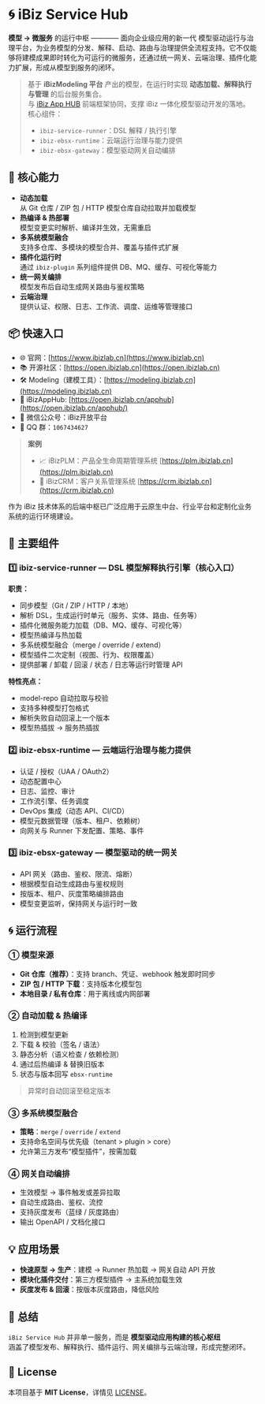 # 🌀 iBiz Service Hub

**模型 → 微服务** 的运行中枢 ———— 面向企业级应用的新一代 模型驱动运行与治理平台，为业务模型的分发、解释、启动、路由与治理提供全流程支持。它不仅能够将建模成果即时转化为可运行的微服务，还通过统一网关、云端治理、插件化能力扩展，形成从模型到服务的闭环。



> 基于 **iBizModeling 平台** 产出的模型，在运行时实现 **动态加载、解释执行与管理** 的后台服务集合。  
> 与 [iBiz App HUB](https://open.ibizlab.cn/apphub/) 前端框架协同，支撑 iBiz 一体化模型驱动开发的落地。  
> 核心组件：
> - `ibiz-service-runner`：DSL 解释 / 执行引擎
> - `ibiz-ebsx-runtime`：云端运行治理与能力提供
> - `ibiz-ebsx-gateway`：模型驱动网关自动编排



## 🚀 核心能力

- **动态加载**  
  从 Git 仓库 / ZIP 包 / HTTP 模型仓库自动拉取并加载模型
- **热编译 & 热部署**  
  模型变更实时解析、编译并生效，无需重启
- **多系统模型融合**  
  支持多仓库、多模块的模型合并、覆盖与插件式扩展
- **插件化运行时**  
  通过 `ibiz-plugin` 系列组件提供 DB、MQ、缓存、可视化等能力
- **统一网关编排**  
  模型发布后自动生成网关路由与鉴权策略
- **云端治理**  
  提供认证、权限、日志、工作流、调度、运维等管理接口




## 📦 快速入口

* 🌐 官网：[https://www.ibizlab.cn](https://www.ibizlab.cn)
* 📚 开源社区：[https://open.ibizlab.cn](https://open.ibizlab.cn)
* 🛠 Modeling（建模工具）：[https://modeling.ibizlab.cn](https://modeling.ibizlab.cn)
* 🔄 iBizAppHub: [https://open.ibizlab.cn/apphub](https://open.ibizlab.cn/apphub/)
* 📱 微信公众号：iBiz开放平台
* 💬 QQ 群：`1067434627`


> **案例**
> * 📈 iBizPLM：产品全生命周期管理系统 [https://plm.ibizlab.cn](https://plm.ibizlab.cn)
> * 👥 iBizCRM：客户关系管理系统 [https://crm.ibizlab.cn](https://crm.ibizlab.cn)


作为 iBiz 技术体系的后端中枢已广泛应用于云原生中台、行业平台和定制化业务系统的运行环境建设。


## 🧩 主要组件

### 1️⃣ ibiz-service-runner — **DSL 模型解释执行引擎（核心入口）**

**职责：**
- 同步模型（Git / ZIP / HTTP / 本地）
- 解析 DSL，生成运行时单元（服务、实体、路由、任务等）
- 插件化微服务能力加载（DB、MQ、缓存、可视化等）
- 模型热编译与热加载
- 多系统模型融合（merge / override / extend）
- 模型插件二次定制（视图、行为、权限覆盖）
- 提供部署 / 卸载 / 回滚 / 状态 / 日志等运行时管理 API

**特性亮点：**
- model-repo 自动拉取与校验
- 支持多种模型打包格式
- 解析失败自动回滚上一个版本
- 模型热插拔 → 服务热插拔



### 2️⃣ ibiz-ebsx-runtime — **云端运行治理与能力提供**

- 认证 / 授权（UAA / OAuth2）
- 动态配置中心
- 日志、监控、审计
- 工作流引擎、任务调度
- DevOps 集成（动态 API、CI/CD）
- 模型元数据管理（版本、租户、依赖树）
- 向网关与 Runner 下发配置、策略、事件



### 3️⃣ ibiz-ebsx-gateway — **模型驱动的统一网关**

- API 网关（路由、鉴权、限流、熔断）
- 根据模型自动生成路由与鉴权规则
- 按版本、租户、灰度策略编排路由
- 模型变更监听，保持网关与运行时一致



## 🌀 运行流程

### ① 模型来源
- **Git 仓库（推荐）**：支持 branch、凭证、webhook 触发即时同步
- **ZIP 包 / HTTP 下载**：支持版本化模型包
- **本地目录 / 私有仓库**：用于离线或内网部署

### ② 自动加载 & 热编译
1. 检测到模型更新
2. 下载 & 校验（签名 / 语法）
3. 静态分析（语义检查 / 依赖检测）
4. 通过后热编译 & 替换旧版本
5. 状态与版本回写 `ebsx-runtime`
> 异常时自动回滚至稳定版本

### ③ 多系统模型融合
- **策略**：`merge` / `override` / `extend`
- 支持命名空间与优先级（tenant > plugin > core）
- 允许第三方发布“模型插件”，按需加载

### ④ 网关自动编排
- 生效模型 → 事件触发或差异拉取
- 自动生成路由、鉴权、流控
- 支持灰度发布（蓝绿 / 灰度路由）
- 输出 OpenAPI / 文档化接口



## 💡 应用场景

- **快速原型 → 生产**：建模 → Runner 热加载 → 网关自动 API 开放
- **模块化插件交付**：第三方模型插件 → 主系统加载生效
- **灰度发布 & 回滚**：按版本灰度路由，降低风险



## 📌 总结
`iBiz Service Hub` 并非单一服务，而是 **模型驱动应用构建的核心枢纽**  
涵盖了模型发布、解释执行、插件运行、网关编排与云端治理，形成完整闭环。




## 📜 License
本项目基于 **MIT License**，详情见 [LICENSE](./LICENSE)。
